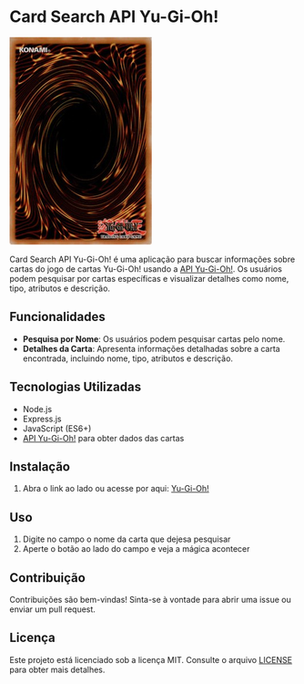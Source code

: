# Card Search API Yu-Gi-Oh!

![Yu-Gi-Oh! Card Back](Yugioh_Card_Back.jpg)

Card Search API Yu-Gi-Oh! é uma aplicação para buscar informações sobre cartas do jogo de cartas Yu-Gi-Oh! usando a [API Yu-Gi-Oh!](https://example.com/yugioh-api/). Os usuários podem pesquisar por cartas específicas e visualizar detalhes como nome, tipo, atributos e descrição.

## Funcionalidades

- **Pesquisa por Nome**: Os usuários podem pesquisar cartas pelo nome.
- **Detalhes da Carta**: Apresenta informações detalhadas sobre a carta encontrada, incluindo nome, tipo, atributos e descrição.

## Tecnologias Utilizadas

- Node.js
- Express.js
- JavaScript (ES6+)
- [API Yu-Gi-Oh!](https://example.com/yugioh-api/) para obter dados das cartas

## Instalação

1. Abra o link ao lado ou acesse por aqui: [Yu-Gi-Oh!](https://vercel.com/rafael-dinizs-projects/yu-gi-oh-api/6oLnqTNh7XMeQ7pyAa5y8SE8N7Ds)

## Uso

1. Digite no campo o nome da carta que dejesa pesquisar
2. Aperte o botão ao lado do campo e veja a mágica acontecer

## Contribuição

Contribuições são bem-vindas! Sinta-se à vontade para abrir uma issue ou enviar um pull request.

## Licença

Este projeto está licenciado sob a licença MIT. Consulte o arquivo [LICENSE](LICENSE) para obter mais detalhes.
